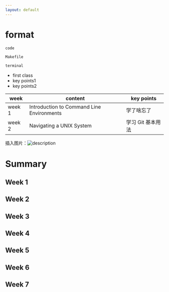 ```yaml
---
layout: default
---
```


# format
`code`

```makefile
Makefile
```

```bash
terminal
```

- first class
- key points1
- key points2

| week    | content        | key points           |
| ------- | --------------------- | ------------------- |
| week 1  | Introduction to Command Line Environments| 学了啥忘了 |
| week 2  | Navigating a UNIX System        | 学习 Git 基本用法   |

插入图片：![description](assets/images/me.jpg)

# Summary

## Week 1

## Week 2

## Week 3

## Week 4

## Week 5

## Week 6

## Week 7

